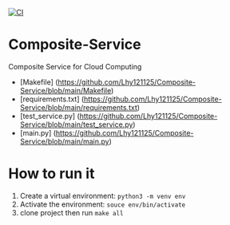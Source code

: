[![CI](https://github.com/Lhy121125/Composite-Service/actions/workflows/main.yml/badge.svg)](https://github.com/Lhy121125/Composite-Service/actions/workflows/main.yml)

# Composite-Service
Composite Service for Cloud Computing

* [Makefile] (https://github.com/Lhy121125/Composite-Service/blob/main/Makefile)
* [requirements.txt] (https://github.com/Lhy121125/Composite-Service/blob/main/requirements.txt)
* [test_service.py] (https://github.com/Lhy121125/Composite-Service/blob/main/test_service.py)
* [main.py] (https://github.com/Lhy121125/Composite-Service/blob/main/main.py)

# How to run it
1. Create a virtual environment: `python3 -m venv env`
2. Activate the environment: `souce env/bin/activate`
3. clone project then run `make all`
